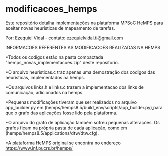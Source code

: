 # modificacoes_hemps
Este repositório detalha implementações na plataforma MPSoC HeMPS para aceitar novas heurísticas de mapeamento de tarefas.

Por: Ezequiel Vidal - contato: ezequielvidal.ti@gmail.com

INFORMACOES REFERENTES AS MODIFICACOES REALIZADAS NA HEMPS

*Todos os codigos estão na pasta compactada "hemps_novas_implementacoes.zip" deste repositorio.

*O arquivo heuristicas.c traz apenas uma demostração dos codigos das heuristicas, implementados na hemps.

*Os arquivos links.h e links.c trazem a implementacao dos links de comunicação, adicionados na hemps.

*Pequenas modificações tiveram que ser realizados no arquivo app_builder.py em (hemps/hemps8.5/build_env/scripts/app_builder.py),para que o grafo das aplicações fosse lido pela plataforma.

*O arquivo do grafo de aplicação também sofreu pequenas alterações. Os grafos ficam na própria pasta de cada aplicação, como em
(hemps/hemps8.5/applications/dtw/dtw.cfg).

*A plataforma HeMPS original se encontra no endereço https://www.inf.pucrs.br/hemps/
